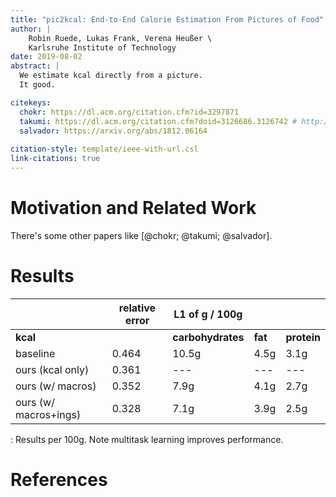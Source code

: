 ```yaml
---
title: "pic2kcal: End-to-End Calorie Estimation From Pictures of Food"
author: |
    Robin Ruede, Lukas Frank, Verena Heußer \
    Karlsruhe Institute of Technology
date: 2019-08-02
abstract: |
  We estimate kcal directly from a picture.
  It good.

citekeys:
  chokr: https://dl.acm.org/citation.cfm?id=3297871
  takumi: https://dl.acm.org/citation.cfm?doid=3126686.3126742 # http://img.cs.uec.ac.jp/pub/conf17/171024ege_0.pdf
  salvador: https://arxiv.org/abs/1812.06164
  
citation-style: template/ieee-with-url.csl
link-citations: true
---
```


# Motivation and Related Work

There's some other papers like [@chokr; @takumi; @salvador].

# Results

|                       | relative error | L1 of g / 100g    |         |             |
| --------------------- | -------------- | ----------------- | ------- | ----------- |
| **kcal**              |                | **carbohydrates** | **fat** | **protein** |
| baseline              | 0.464          | 10.5g             | 4.5g    | 3.1g        |
| ours (kcal only)      | 0.361          | ---               | ---     | ---         |
| ours (w/ macros)      | 0.352          | 7.9g              | 4.1g    | 2.7g        |
| ours (w/ macros+ings) | 0.328          | 7.1g              | 3.9g    | 2.5g        |

: Results per 100g. Note multitask learning improves performance.

# References

